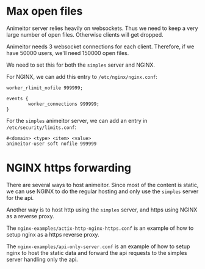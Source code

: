 # Max open files

Animeitor server relies heavily on websockets.
Thus we need to keep a very large number of open files.
Otherwise clients will get dropped.

Animeitor needs 3 websocket connections for each client.
Therefore, if we have 50000 users, we'll need 150000 open files.

We need to set this for both the `simples` server and NGINX.

For NGINX, we can add this entry to `/etc/nginx/nginx.conf`:

```
worker_rlimit_nofile 999999;
```

```
events {
        worker_connections 999999;
}
```

For the `simples` animeitor server, we can add an entry in `/etc/security/limits.conf`:

```
#<domain> <type> <item> <value>
animeitor-user soft nofile 999999
```

# NGINX https forwarding

There are several ways to host animeitor.
Since most of the content is static, we can use NGINX to do the regular hosting
and only use the `simples` server for the api.

Another way is to host http using the `simples` server, and https using NGINX as a reverse proxy.

The `nginx-examples/actix-http-nginx-https.conf` is an example of how to setup nginx as a https reverse proxy.

The `nginx-examples/api-only-server.conf` is an example of how to setup nginx to host the static
data and forward the api requests to the simples server handling only the api.
